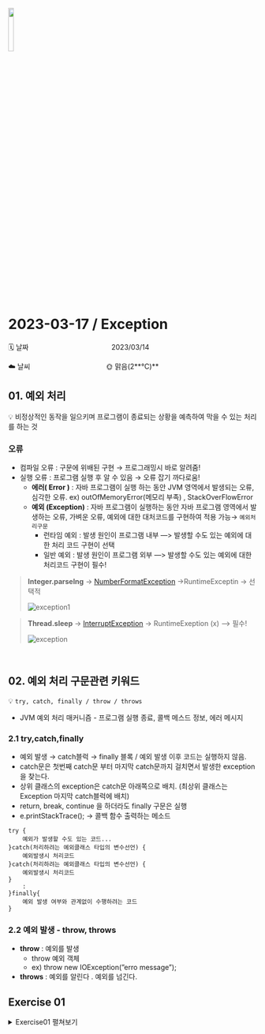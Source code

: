 <img src="https://noticon-static.tammolo.com/dgggcrkxq/image/upload/v1566913897/noticon/xbvewg1m3azbpnrzck1k.png" height="15%" width="15%"> <br/>

# 2023-03-17 / Exception

🗓️ 날짜            2023/03/14 

☁️ 날씨           🌞 맑음(2**°C)**


## 01. 예외 처리

💡 비정상적인 동작을 일으키며 프로그램이 종료되는 상황을 예측하여 막을 수 있는 처리를 하는 것

### 오류

- 컴파일 오류 : 구문에 위배된 구현 → 프로그래밍시 바로 알려줌!
- 실행 오류 : 프로그램 실행 후 알 수 있음 → 오류 잡기 까다로움!
    - **에러( Error )** : 자바 프로그램이 실행 하는 동안 JVM 영역에서 발생되는 오류, 심각한 오류. ex) outOfMemoryError(메모리 부족) , StackOverFlowError
    - **예외 (Exception)** : 자바 프로그램이 실행하는 동안 자바 프로그램 영역에서 발생하는 오류, 가벼운 오류, 예외에 대한 대처코드를 구현하여 적용 가능→ `예외처리구문`
        - 런타임 예외 : 발생 원인이 프로그램 내부 —> 발생할 수도 있는 예외에 대한 처리 코드 구현이 선택
        - 일반 예외 : 발생 원인이 프로그램 외부 —> 발생할 수도 있는 예외에 대한 처리코드 구현이 필수!

> **Integer.parseIng** → [NumberFormatException](https://docs.oracle.com/en/java/javase/17/docs/api/java.base/java/lang/NumberFormatException.html) →RuntimeExceptin → 선택적
> 
> 
> ![exception1](https://user-images.githubusercontent.com/55836020/225856203-208c0234-9abb-4ebf-951d-fbc4012198a1.png)
> 

> **Thread.sleep**  → [InterruptException](https://docs.oracle.com/en/java/javase/17/docs/api/java.base/java/lang/InterruptedException.html) → RuntimeExeption (x) —> 필수!
> 
> 
> ![exception](https://user-images.githubusercontent.com/55836020/225856219-2d45bebe-7812-48df-9c56-e4ae314e0eb7.png)
>

</br>

## 02. 예외 처리 구문관련 키워드

 💡  `try, catch, finally / throw / throws`

- JVM 예외 처리 매커니즘 - 프로그램 실행 종료, 콜백 메스드 정보, 에러 메시지

### 2.1 try,catch,finally

- 예외 발생 → catch블럭 → finally 블록 / 예외 발생 이후 코드는 실행하지 않음.
- catch문은 첫번째 catch문 부터 마지막 catch문까지 걸치면서 발생한 exception을 찾는다.
- 상위 클래스의 exception은 catch문 아래쪽으로 배치. (최상위  클래스는 Exception 마지막 catch블럭에 배치)
- return, break, continue 을 하더라도 finally 구문은 실행
- e.printStackTrace(); → 콜백 함수 출력하는 메소드

```
try {
	예외가 발생할 수도 있는 코드...
}catch(처리하려는 예외클래스 타입의 변수선언) {
	예외발생시 처리코드
}catch(처리하려는 예외클래스 타입의 변수선언) {
	예외발생시 처리코드
}
	:
}finally{
	예외 발생 여부와 관계없이 수행하려는 코드
}
```

### 2.2 예외 발생 - throw, throws
- **throw** : 예외를 발생
    - throw 예외 객체
    - ex) throw new IOException(”erro message”);
- **throws** : 예외를 알린다 . 예외를 넘긴다.

## Exercise 01

<details>
<summary>Exercise01 펼쳐보기</summary>
<div markdown="1">

<img src="https://user-images.githubusercontent.com/55836020/226284298-8ef32796-c8c9-4a6c-9961-c08f63ef4914.png" height="70%" width="70%"> <br/>

- **DuplicateException**

```java
public class DuplicateException extends Exception {
	public DuplicateException() {
		super("중복된 로또 번호가 발생했습니다.");
	}
}
```

- **LottoMachine**

```java
import java.util.Random;

public class LottoMachine {
	private int [] nums;
	
	public LottoMachine() {
		nums = new int[6];
	}
	
	public void createLottoNums() {
		Random random = new Random();
		for(int i=0  ; i<nums.length;i++) {
			nums[i]=  random.nextInt(20)+1;
		}
	}
	
	public void checkLottoNums() throws DuplicateException {
		
		for(int i=0; i<nums.length; i++) {
			for(int j=0 ; j<i; j++) {
				if(nums[i] == nums[j]) {
					throw new DuplicateException();
				}
			}
		}
	}

	public int[] getNums() {
		return nums;
	}
}
```

- **LottoGame**

```java
import day5.MethodLab7;

public class LottoGame {
	public static void main(String[] args) {
		LottoMachine lotto = new LottoMachine();
		
		lotto.createLottoNums();
		
		try {
			lotto.checkLottoNums();
		}catch(DuplicateException e) {
			System.out.println(e.getMessage());
			return;
		}
		
		day5.MethodLab7.printArray(lotto.getNums());

	}
}
```

</div>
</details>
